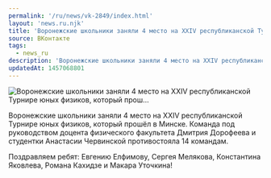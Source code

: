 ```yaml
---
permalink: '/ru/news/vk-2849/index.html'
layout: 'news.ru.njk'
title: 'Воронежские школьники заняли 4 место на XXIV республиканской Турнире юных физиков, который прош'
source: ВКонтакте
tags:
  - news_ru
description: 'Воронежские школьники заняли 4 место на XXIV республиканской Турнире юных физиков, который прош…'
updatedAt: 1457068801
---
```

![Воронежские школьники заняли 4 место на XXIV республиканской Турнире юных физиков, который прош…](https://sun9-64.userapi.com/impf/c628816/v628816272/46405/gYG2ZbMo0e0.jpg?size=533x800&quality=96&proxy=1&sign=7de769d707a2e04be9c5218a4ac37d26&c_uniq_tag=62irQhjK_JUZXmZlhxNmFiVF51HNSPN5_qRZ5dBo-iI&type=album)

Воронежские школьники заняли 4 место на XXIV республиканской Турнире юных физиков, который прошёл в Минске. Команда под руководством доцента физического факультета Дмитрия Дорофеева и студентки Анастасии Червинской противостояла 14 командам.

Поздравляем ребят: Евгению Елфимову, Сергея Мелякова, Константина Яковлева, Романа Кахидзе и Макара Уточкина!
